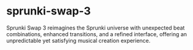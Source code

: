 # sprunki-swap-3
Sprunki Swap 3 reimagines the Sprunki universe with unexpected beat combinations, enhanced transitions, and a refined interface, offering an unpredictable yet satisfying musical creation experience.
